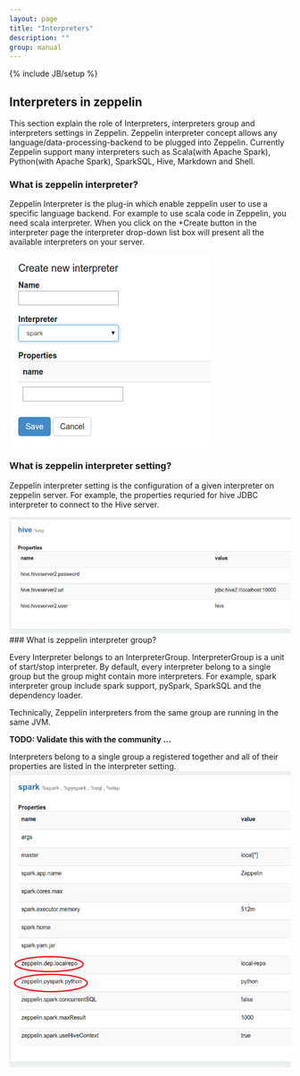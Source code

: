 ```yaml
---
layout: page
title: "Interpreters"
description: ""
group: manual
---
```

{% include JB/setup %}


## Interpreters in zeppelin

This section explain the role of Interpreters, interpreters group and interpreters settings in Zeppelin.
Zeppelin interpreter concept allows any language/data-processing-backend to be plugged into Zeppelin.
Currently Zeppelin support many interpreters such as Scala(with Apache Spark), Python(with Apache Spark), SparkSQL, Hive, Markdown and Shell.

### What is zeppelin interpreter?

Zeppelin Interpreter is the plug-in which enable zeppelin user to use a specific language backend. For example to use scala code in Zeppelin, you need scala interpreter.
When you click on the +Create button in the interpreter page the interpreter drop-down list box will present all the available interpreters on your server.

<img src="../../assets/themes/zeppelin/img/screenshots/interpreter_create.png">

### What is zeppelin interpreter setting?

Zeppelin interpreter setting is the configuration of a given interpreter on zeppelin server. For example, the properties requried for hive  JDBC interpreter to connect to the Hive server.

<img src="../../assets/themes/zeppelin/img/screenshots/interpreter_setting.png">
### What is zeppelin interpreter group?

Every Interpreter belongs to an InterpreterGroup. InterpreterGroup is a unit of start/stop interpreter.
By default, every interpreter belong to a single group but the group might contain more interpreters. For example, spark interpreter group include spark support, pySpark, 
SparkSQL and the dependency loader.

Technically, Zeppelin interpreters from the same group are running in the same JVM.

**TODO: Validate this with the community ...**

Interpreters belong to a single group a registered together and all of their properties are listed in the interpreter setting.
<img src="../../assets/themes/zeppelin/img/screenshots/interpreter_setting_spark.png">
